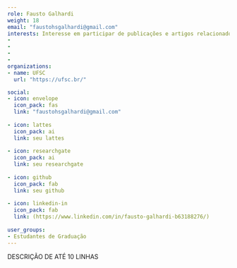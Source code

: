 ```yaml
---
role: Fausto Galhardi 
weight: 18
email: "faustohsgalhardi@gmail.com"
interests: Interesse em participar de publicações e artigos relacionados a Agronomia
-
-
-
-
organizations:
- name: UFSC
  url: "https://ufsc.br/"

social:
- icon: envelope
  icon_pack: fas
  link: "faustohsgalhardi@gmail.com"
  
- icon: lattes
  icon_pack: ai
  link: seu lattes
  
- icon: researchgate
  icon_pack: ai
  link: seu researchgate 
  
- icon: github
  icon_pack: fab
  link: seu github
  
- icon: linkedin-in
  icon_pack: fab
  link: (https://www.linkedin.com/in/fausto-galhardi-b63188276/)
  
user_groups:
- Estudantes de Graduação
---
```


DESCRIÇÃO DE ATÉ 10 LINHAS
